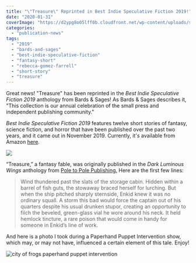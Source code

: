 ```yaml
---
title: "\"Treasure\" Reprinted in Best Indie Speculative Fiction 2019!"
date: "2020-01-31"
coverImage: "https://d2ypg8o05lff0b.cloudfront.net/wp-content/uploads/sites/3/2020/01/28231107/Screenshot_2020-01-28-Best-Indie-Speculative-Fiction-November-2019-Darin-Hlavaz-Sarah-Gribble-Liam-Hogan-Henry-Gasko-Em....png"
categories:
  - "publication-news"
tags:
  - "2019"
  - "bards-and-sages"
  - "best-indie-speculative-fiction"
  - "fantasy-short"
  - "rebecca-gomez-farrell"
  - "short-story"
  - "treasure"
---
```


Great news! "Treasure" has been reprinted in the _Best Indie Speculative Fiction 2019_ anthology from Bards & Sages! As Bards & Sages describes it, "This collection is our annual celebration of the small press and independent publishing community."

_Best Indie Speculative Fiction 2019_ features twelve short stories of fantasy, science fiction, and horror that have been published over the past two years, and it came out in November 2019. Currently, it's available from Amazon [here](https://www.amazon.com/Best-Indie-Speculative-Fiction-November/dp/1733082220/ref=sr_1_1?keywords=best+indie+speculative+fiction&qid=1580252850&s=books&sr=1-1).

![](https://d2ypg8o05lff0b.cloudfront.net/wp-content/uploads/sites/3/2020/01/28231107/Screenshot_2020-01-28-Best-Indie-Speculative-Fiction-November-2019-Darin-Hlavaz-Sarah-Gribble-Liam-Hogan-Henry-Gasko-Em....png)

“Treasure,” a fantasy fable, was originally published in the _Dark Luminous Wings_ anthology from [Pole to Pole Publishing.](http://poletopolepublishing.com/) Here are the first few lines:

> Wind thundered past the slats of the storage cabin. Hidden within a barrel of fish guts, the stowaway braced herself for lurching. But when the ship pitched sharply sternside, Enkid knew it was no ordinary squall. A storm this bad would force the captain out of his quarters despite his usual drunken stupor, creating an opportunity to filch the beveled, green-glass vial he wore around his neck. It held hemlock tincture, a rare poison that would come in handy for someone in Enkid’s line of work.

And here is a photo I took during a Paperhand Puppet Intervention show, which may, or may not have, influenced a certain element of this tale. Enjoy!

![city of frogs paperhand puppet intervention](https://d2ypg8o05lff0b.cloudfront.net/wp-content/uploads/sites/3/2017/07/cityoffrogs29-500x333.jpg)
